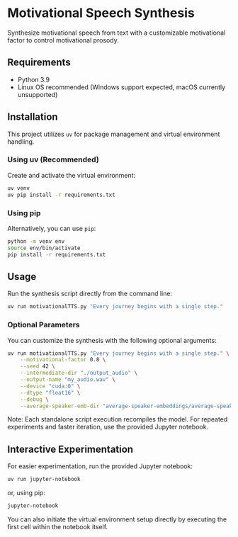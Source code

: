# Motivational Speech Synthesis

Synthesize motivational speech from text with a customizable motivational factor to control motivational prosody.

## Requirements

- Python 3.9
- Linux OS recommended (Windows support expected, macOS currently unsupported)

## Installation

This project utilizes `uv` for package management and virtual environment handling.

### Using uv (Recommended)

Create and activate the virtual environment:

```bash
uv venv
uv pip install -r requirements.txt
```

### Using pip

Alternatively, you can use `pip`:

```bash
python -m venv env
source env/bin/activate
pip install -r requirements.txt
```

## Usage

Run the synthesis script directly from the command line:

```bash
uv run motivationalTTS.py "Every journey begins with a single step."
```

### Optional Parameters

You can customize the synthesis with the following optional arguments:

```bash
uv run motivationalTTS.py "Every journey begins with a single step." \
    --motivational-factor 0.8 \
    --seed 42 \
    --intermediate-dir "./output_audio" \
    --output-name "my_audio.wav" \
    --device "cuda:0" \
    --dtype "float16" \
    --debug \
    --average-speaker-emb-dir "average-speaker-embeddings/average-speaker-embeddings_400"
```

Note: Each standalone script execution recompiles the model. For repeated experiments and faster iteration, use the provided Jupyter notebook.

## Interactive Experimentation

For easier experimentation, run the provided Jupyter notebook:

```bash
uv run jupyter-notebook
```

or, using pip:

```bash
jupyter-notebook
```

You can also initiate the virtual environment setup directly by executing the first cell within the notebook itself.
